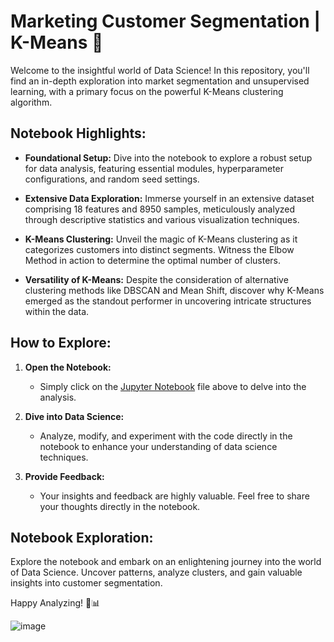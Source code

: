 # Marketing Customer Segmentation | K-Means 🎯

Welcome to the insightful world of Data Science! In this repository, you'll find an in-depth exploration into market segmentation and unsupervised learning, with a primary focus on the powerful K-Means clustering algorithm.

## Notebook Highlights:

- **Foundational Setup:** Dive into the notebook to explore a robust setup for data analysis, featuring essential modules, hyperparameter configurations, and random seed settings.

- **Extensive Data Exploration:** Immerse yourself in an extensive dataset comprising 18 features and 8950 samples, meticulously analyzed through descriptive statistics and various visualization techniques.

- **K-Means Clustering:** Unveil the magic of K-Means clustering as it categorizes customers into distinct segments. Witness the Elbow Method in action to determine the optimal number of clusters.

- **Versatility of K-Means:** Despite the consideration of alternative clustering methods like DBSCAN and Mean Shift, discover why K-Means emerged as the standout performer in uncovering intricate structures within the data.

## How to Explore:

1. **Open the Notebook:**
   - Simply click on the [Jupyter Notebook](marketing-customer-segmentation-k-means.ipynb) file above to delve into the analysis.

2. **Dive into Data Science:**
   - Analyze, modify, and experiment with the code directly in the notebook to enhance your understanding of data science techniques.

3. **Provide Feedback:**
   - Your insights and feedback are highly valuable. Feel free to share your thoughts directly in the notebook.

## Notebook Exploration:

Explore the notebook and embark on an enlightening journey into the world of Data Science. Uncover patterns, analyze clusters, and gain valuable insights into customer segmentation.

Happy Analyzing! 🚀📊

![image](https://github.com/DeepNets-US/Marketing-Customer-Segmentation-via-K-Means-/assets/118154709/95725d9f-997e-4b7f-9782-a310fb222b44)
